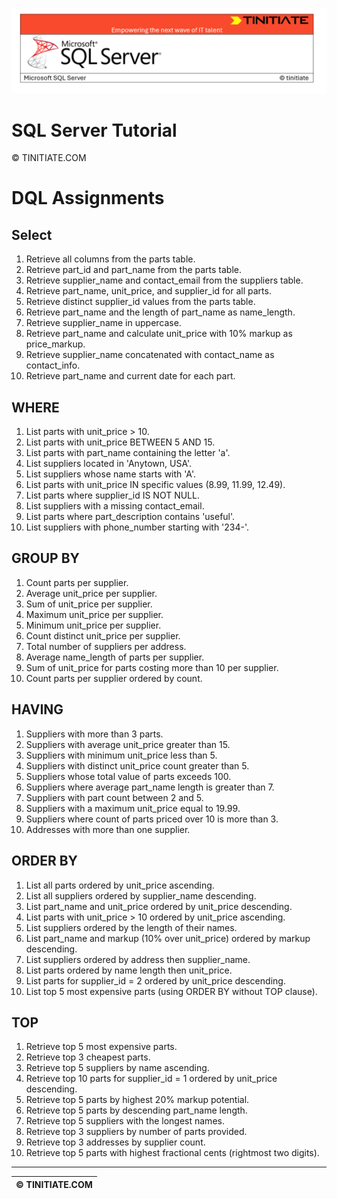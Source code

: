 ![SQL Server Tinitiate Image](../../../sqlserver-sql/sqlserver.png)

# SQL Server Tutorial

&copy; TINITIATE.COM

# DQL Assignments

## Select
1. Retrieve all columns from the parts table.
2. Retrieve part_id and part_name from the parts table.
3. Retrieve supplier_name and contact_email from the suppliers table.
4. Retrieve part_name, unit_price, and supplier_id for all parts.
5. Retrieve distinct supplier_id values from the parts table.
6. Retrieve part_name and the length of part_name as name_length.
7. Retrieve supplier_name in uppercase.
8. Retrieve part_name and calculate unit_price with 10% markup as price_markup.
9. Retrieve supplier_name concatenated with contact_name as contact_info.
10. Retrieve part_name and current date for each part.

## WHERE
1. List parts with unit_price > 10.
2. List parts with unit_price BETWEEN 5 AND 15.
3. List parts with part_name containing the letter 'a'.
4. List suppliers located in 'Anytown, USA'.
5. List suppliers whose name starts with 'A'.
6. List parts with unit_price IN specific values (8.99, 11.99, 12.49).
7. List parts where supplier_id IS NOT NULL.
8. List suppliers with a missing contact_email.
9. List parts where part_description contains 'useful'.
10. List suppliers with phone_number starting with '234-'.

## GROUP BY
1. Count parts per supplier.
2. Average unit_price per supplier.
3. Sum of unit_price per supplier.
4. Maximum unit_price per supplier.
5. Minimum unit_price per supplier.
6. Count distinct unit_price per supplier.
7. Total number of suppliers per address.
8. Average name_length of parts per supplier.
9. Sum of unit_price for parts costing more than 10 per supplier.
10. Count parts per supplier ordered by count.

## HAVING
1. Suppliers with more than 3 parts.
2. Suppliers with average unit_price greater than 15.
3. Suppliers with minimum unit_price less than 5.
4. Suppliers with distinct unit_price count greater than 5.
5. Suppliers whose total value of parts exceeds 100.
6. Suppliers where average part_name length is greater than 7.
7. Suppliers with part count between 2 and 5.
8. Suppliers with a maximum unit_price equal to 19.99.
9. Suppliers where count of parts priced over 10 is more than 3.
10. Addresses with more than one supplier.

## ORDER BY
1. List all parts ordered by unit_price ascending.
2. List all suppliers ordered by supplier_name descending.
3. List part_name and unit_price ordered by unit_price descending.
4. List parts with unit_price > 10 ordered by unit_price ascending.
5. List suppliers ordered by the length of their names.
6. List part_name and markup (10% over unit_price) ordered by markup descending.
7. List suppliers ordered by address then supplier_name.
8. List parts ordered by name length then unit_price.
9. List parts for supplier_id = 2 ordered by unit_price descending.
10. List top 5 most expensive parts (using ORDER BY without TOP clause).

## TOP
1. Retrieve top 5 most expensive parts.
2. Retrieve top 3 cheapest parts.
3. Retrieve top 5 suppliers by name ascending.
4. Retrieve top 10 parts for supplier_id = 1 ordered by unit_price descending.
5. Retrieve top 5 parts by highest 20% markup potential.
6. Retrieve top 5 parts by descending part_name length.
7. Retrieve top 5 suppliers with the longest names.
8. Retrieve top 3 suppliers by number of parts provided.
9. Retrieve top 3 addresses by supplier count.
10. Retrieve top 5 parts with highest fractional cents (rightmost two digits).

***
| &copy; TINITIATE.COM |
|----------------------|
